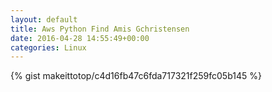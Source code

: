 ```yaml
---
layout: default                                                                                                              
title: Aws Python Find Amis Gchristensen                                                                                                                       
date: 2016-04-28 14:55:49+00:00                                                                                                                        
categories: Linux                                                                                                                
---                                                                                                                              
```


{% gist makeittotop/c4d16fb47c6fda717321f259fc05b145 %}                                                                                                           

